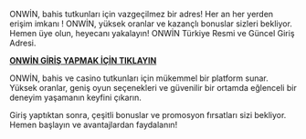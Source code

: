 ONWİN, bahis tutkunları için vazgeçilmez bir adres! Her an her yerden erişim imkanı ! ONWİN, yüksek oranlar ve kazançlı bonuslar sizleri bekliyor. Hemen üye olun, heyecanı yakalayın! ONWİN Türkiye Resmi ve Güncel Giriş Adresi.

<b><a href="https://tinyurl.com/2ck3vrs6" rel="nofollow">ONWİN GİRİŞ YAPMAK İÇİN TIKLAYIN</a></b>

ONWİN, bahis ve casino tutkunları için mükemmel bir platform sunar. Yüksek oranlar, geniş oyun seçenekleri ve güvenilir bir ortamda eğlenceli bir deneyim yaşamanın keyfini çıkarın.

Giriş yaptıktan sonra, çeşitli bonuslar ve promosyon fırsatları sizi bekliyor. Hemen başlayın ve avantajlardan faydalanın!
